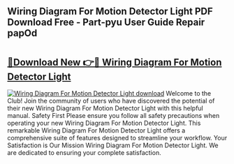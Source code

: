 ## Wiring Diagram For Motion Detector Light PDF Download Free - Part-pyu User Guide Repair papOd

# <h2><a href="http://dfidl59.blite.top/?on=Wiring+Diagram+For+Motion+Detector+Light">🔗Download New 👉🔴 Wiring Diagram For Motion Detector Light</a></h2>

[![Wiring Diagram For Motion Detector Light download](https://i.imgur.com/lujVjoI.png)](http://dfidl59.blite.top/?on=Wiring+Diagram+For+Motion+Detector+Light)
Welcome to the Club! Join the community of users who have discovered the potential of their new Wiring Diagram For Motion Detector Light with this helpful manual. Safety First Please ensure you follow all safety precautions when operating your new Wiring Diagram For Motion Detector Light. This remarkable Wiring Diagram For Motion Detector Light offers a comprehensive suite of features designed to streamline your workflow. Your Satisfaction is Our Mission Wiring Diagram For Motion Detector Light. We are dedicated to ensuring your complete satisfaction.
